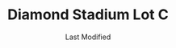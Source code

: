 ---
layout: location-page
date: Last Modified
description: "Local COVID-19 testing is available at Diamond Stadium Lot C in Lake Elsinore, California, USA."
permalink: "locations/california/lake-elsinore/diamond-stadium-lot-c/"
tags:
  - locations
  - california
title: Diamond Stadium Lot C
uniqueName: diamond-stadium-lot-c
state: California
stateAbbr: CA
hood: "Lake Elsinore"
address: "500 Diamond Dr"
city: "Lake Elsinore"
zip: "92530"
zipsNearby: "90201 90202 90270 90220 90221 90222 90223 90224 90233 90239 90240 90241 90242 90245 90247 90248 90249 90250 90251 90255 90301 90302 90303 90304 90305 90306 90307 90308 90309 90310 90311 90312 90260 90261 90001 90002 90003 90004 90005 90006 90007 90008 90009 90010 90011 90012 90013 90014 90015 90016 90017 90018 90019 90020 90021 90022 90023 90026 90027 90028 90029 90030 90031 90032 90033 90036 90037 90038 90039 90040 90041 90042 90043 90044 90045 90047 90050 90051 90052 90053 90054 90055 90056 90057 90058 90059 90061 90062 90063 90065 90070 90071 90072 90074 90075 90076 90078 90079 90080 90081 90082 90083 90084 90086 90087 90088 90089 90090 90091 90093 90096 90099 90101 90103 90189 90262 90266 90267 90274 90275 90254 90277 90278 90280 91001 91003 91006 91007 91066 91077 91008 91009 91010 91202 91203 91204 91205 91206 91207 91208 91209 91210 91221 91222 91225 91226 91011 91012 91023 93544 91016 91017 91020 91021 91101 91102 91103 91104 91105 91106 91107 91108 91109 91110 91114 91115 91116 91117 91118 91121 91123 91124 91125 91126 91129 91182 91184 91185 91188 91189 91199 93563 91024 91025 91030 91031 91046 92536 92305 92539 92308 92220 92223 92314 92386 92315 92316 92317 92003 92318 92230 92282 92320 92008 92009 92010 92011 92013 92018 92234 92235 92321 92313 92324 92322 92325 92326 92014 92240 92007 92023 92024 92025 92026 92027 92029 92030 92033 92046 92028 92088 92333 92331 92334 92335 92336 92337 92339 92543 92544 92545 92546 92340 92344 92345 92346 92548 92549 92037 92038 92039 92092 92093 92352 92530 92531 92532 92040 92247 92248 92350 92354 92357 92358 92359 92551 92552 92553 92554 92555 92556 92557 92256 92561 92562 92563 92564 92258 92567 92049 92051 92052 92054 92055 92056 92057 92058 92068 92210 92211 92255 92260 92261 92262 92263 92264 92060 92369 92059 92061 92570 92571 92572 92599 92329 92371 92372 92268 92064 92074 92065 92270 92067 92091 92373 92374 92375 92376 92377 92378 92501 92502 92503 92504 92505 92506 92507 92508 92509 92513 92514 92515 92516 92517 92518 92519 92521 92522 92341 92382 92401 92402 92403 92404 92405 92406 92407 92408 92410 92411 92412 92413 92414 92415 92418 92423 92424 92427 92109 92111 92117 92121 92122 92124 92126 92127 92128 92129 92130 92131 92137 92142 92145 92150 92161 92169 92172 92177 92191 92192 92196 92197 92198 92199 92581 92582 92583 92069 92078 92079 92096 92070 92071 92072 92385 92075 92584 92585 92586 92587 92589 92590 92591 92592 92593 92276 92391 92082 92392 92393 92394 92395 92081 92083 92084 92085 92066 92086 92595 92596 92397 92399 91714 91715 91716 91801 91802 91803 91804 91896 91899 92801 92802 92803 92804 92805 92806 92807 92808 92809 92812 92814 92815 92816 92817 92825 92850 92899 90701 90702 90703 92811 91702 91706 90706 90707 92821 92822 92823 90620 90621 90622 90623 90624 91708 91710 91709 91711 92877 92878 92879 92880 92881 92882 92883 92625 92626 92627 92628 91722 91723 91724 90630 92624 92629 91731 91732 91733 91734 91735 92609 92630 92831 92832 92833 92834 92835 92836 92837 92838 92840 92841 92842 92843 92844 92845 92846 91740 91741 91743 90710 92605 92615 92646 92647 92648 92649 92602 92603 92604 92606 92612 92614 92616 92617 92618 92619 92620 92623 92650 92697 92607 92637 92651 92652 92653 92654 92656 92677 92698 90631 90632 90633 90711 90712 90713 90714 90715 90716 90637 90638 90639 91744 91745 91746 91747 91748 91749 91750 90717 90745 90746 90747 90749 90755 90801 90802 90803 90804 90805 90806 90807 90808 90809 90810 90813 90814 90815 90822 90831 90832 90833 90834 90835 90840 90842 90844 90846 90847 90848 90853 90895 90899 90720 90721 91752 91763 90640 91754 91755 91756 91759 92657 92658 92659 92660 92661 92662 92663 92860 90650 90651 90652 91758 91761 91762 91764 92856 92857 92859 92861 92862 92863 92864 92865 92866 92867 92868 92869 90723 90660 90661 90662 92870 92871 91765 91766 91767 91768 91769 91701 91729 91730 91737 91739 91770 91771 91772 92672 92673 92674 91773 91775 91776 91778 92675 92690 92691 92692 92693 92694 90731 90732 90733 90734 92701 92702 92703 92704 92705 92706 92707 92708 92711 92712 92725 92728 92735 92799 90670 90671 90740 92676 90680 90742 90743 91780 90501 90502 90503 90504 90505 90506 90507 90508 90509 90510 92610 92678 92679 92688 92780 92781 92782 91784 91785 91786 91788 91789 91795 91790 91791 91792 91793 92655 92683 92684 92685 90601 90602 90603 90604 90605 90606 90607 90608 90609 90610 90744 90748 92885 92886 92887 90102 90313 90397 90398 90612 90659 90845 90888 91131 91191 91797 91798 91799 91841 92292 92709 92710" 
mapUrl: "http://maps.apple.com/?q=Diamond+Stadium+Lot+C&address=500+Diamond+Dr,Lake+Elsinore,California,92530"
locationType: Drive-thru
phone: "800-945-6171"
website: "https://www.projectbaseline.com/study/covid-19/"
onlineBooking: true
closed: undefined
closedUpdate: June 30th, 2020
notes: "By appointment only. For individuals with symptoms."
days: M-Th, Sun
hours: 9:30AM-3PM
ctaMessage: Schedule a test
ctaUrl: "https://www.projectbaseline.com/study/covid-19/"
---